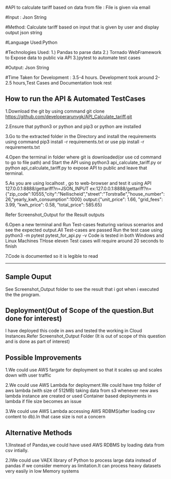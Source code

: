 #API to calculate tariff based on data from file :  File is given via email

#Input :  Json String

#Method:  Calculate tariff based on input that is given by user and display output json string

#Language Used:Python

#Technologies Used: 1.) Pandas to parse data  2.) Tornado WebFramework to Expose data to public via API 3.)pytest to automate test cases

#Output:  Json String

#Time Taken for Development : 3.5-4 hours. Development took around 2-2.5 hours,Test Cases and Documentation took rest

How to run the API & Automated TestCases
----------------------------------------
1.Download the git by using command git clone https://github.com/developerarunvgk/API_Calculate_tariff.git

2.Ensure that python3 or python and pip3 or python are installed

3.Go to the extracted folder in the Directory and install the requirements using command pip3 install  -r requirements.txt or use pip install  -r requirements.txt

4.Open the terminal in folder where git is downloaded(or use cd command to go to file path) and Start the API using python3 api_calculate_tariff.py or python api_calculate_tariff.py to expose API to public and leave that terminal.

5.As you are using localhost , go to web-browser and test it using API
127.0.0.1:8888/gettariff?n=JSON_INPUT
ex:127.0.0.1:8888/gettariff?n={"zip_code":10555,"city":"Nellischeid","street":"Torstraße","house_number":26,"yearly_kwh_consumption":1000}
output:{"unit_price": 1.66, "grid_fees": 3.99, "kwh_price": 0.58, "total_price": 585.65}

Refer Screenshot_Output for the Result outputs

6.Open a new terminal and Run Test-cases featuring various scenarios and see the expected output.All Test-cases are passed
Run the test case using python3 -m pytest pytest_for_api.py -v
Code is tested in both Windows and Linux Machines
THose eleven Test cases will require around 20 seconds to finish

7.Code is documented so it is legible to read

----------------------
Sample Ouput 
----------------------
See Screenshot_Output folder to see the result that i got when i executed the the program.

Deployment(Out of Scope of the question.But done for interest)
---------------
I have deployed this code in aws and tested the working in Cloud Instances.Refer Screenshot_Output Folder 
(It is out of scope of this question and is done as part of interest)


Possible Improvements
----------------
1.We could use AWS fargate for deployment so that it scales up and scales down with user traffic

2.We could use AWS Lambda for deployment.We could have tmp folder of aws lambda (with size of 512MB) taking data from s3 whenever new aws lambda instance are created or used Container based deployments in lambda if file size becomes an issue

3.We could use AWS Lambda accessing AWS RDBMS(after loading csv content to db).In that case size is not a concern


Alternative Methods
--------------------
1.)Instead of Pandas,we could have used AWS RDBMS by loading data from csv intially.

2.)We could use VAEX library of Python to process large data instead of pandas if we consider memory as limitation.It can process heavy datasets very easily in low Memory systems
